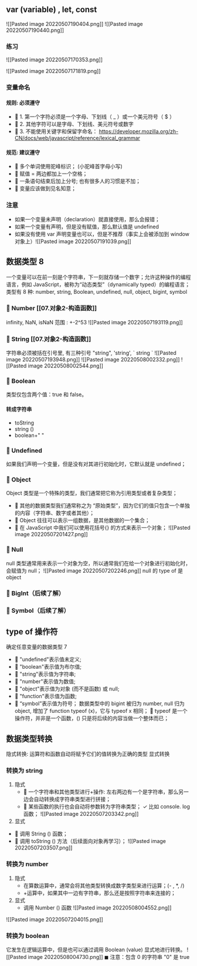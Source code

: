## var (variable) ,  let, const
![[Pasted image 20220507190404.png]]
![[Pasted image 20220507190440.png]]
### 练习
![[Pasted image 20220507170353.png]]

![[Pasted image 20220507171819.png]]
### 变量命名
#### 规则: 必须遵守
-  1. 第一个字符必须是一个字母、下划线（ _ ）或一个美元符号（ $ ） 
-  2. 其他字符可以是字母、下划线、美元符号或数字
-  3. 不能使用关键字和保留字命名：
https://developer.mozilla.org/zh-CN/docs/web/javascript/reference/lexical_grammar
#### 规范: 建议遵守 
-  多个单词使用驼峰标识； (小驼峰首字母小写)
-  赋值 = 两边都加上一个空格； 
-  一条语句结束后加上分号; 也有很多人的习惯是不加； 
-  变量应该做到见名知意；

### 注意
- 如果一个变量未声明（declaration）就直接使用，那么会报错；
- 如果一个变量有声明，但是没有赋值，那么默认值是 undefined
- 如果没有使用 var 声明变量也可以，但是不推荐（事实上会被添加到 window 对象上）![[Pasted image 20220507191039.png]]

## 数据类型 8
一个变量可以在前一刻是个字符串，下一刻就存储一个数字；允许这种操作的编程语言，例如 JavaScript，被称为“动态类型”（dynamically typed）的编程语言；
类型有 8 种:
number,  string, Boolean, undefined, null, object, bigint, symbol
###  Number   [[07.对象2-构造函数]]
infinity, NaN,  isNaN
范围 : +-2^53
![[Pasted image 20220507193119.png]]

###   String [[07.对象2-构造函数]]
字符串必须被括在引号里, 有三种引号 
"string", 'string',  \`  string  \`
![[Pasted image 20220507193948.png]]
![[Pasted image 20220508002332.png]]
![[Pasted image 20220508002544.png]]

###   Boolean 
类型仅包含两个值：true 和 false。
 #### 转成字符串
 - toString
 - string ()
 - boolean+" "

###    Undefined 
如果我们声明一个变量，但是没有对其进行初始化时，它默认就是 undefined；

###    Object 
Object 类型是一个特殊的类型，我们通常把它称为引用类型或者复杂类型；
-  其他的数据类型我们通常称之为 “原始类型”，因为它们的值只包含一个单独的内容（字符串、数字或者其他）； 
-  Object 往往可以表示一组数据，是其他数据的一个集合；
-  在 JavaScript 中我们可以使用花括号{} 的方式来表示一个对象；
![[Pasted image 20220507201427.png]]
###    Null 
null 类型通常用来表示一个对象为空，所以通常我们在给一个对象进行初始化时，会赋值为 null；
![[Pasted image 20220507202246.png]]
null 的 type of 是object
###    BigInt（后续了解） 
###    Symbol（后续了解）

## type of 操作符
确定任意变量的数据类型 7  
-  "undefined"表示值未定义; 
-  "boolean"表示值为布尔值; 
-  "string"表示值为字符串; 
-  "number"表示值为数值;
-  "object"表示值为对象 (而不是函数) 或 null; 
-  "function"表示值为函数; 
-  “symbol”表示值为符号；
数据类型中的 bigint 被归为 number, null 归为 object, 增加了 function
typeof (x)，它与 typeof x 相同； 
 typeof 是一个操作符，并非是一个函数，() 只是将后续的内容当做一个整体而已；

## 数据类型转换
隐式转换: 运算符和函数自动将赋予它们的值转换为正确的类型
显式转换
### 转换为 string
1. 隐式
	-   一个字符串和其他类型进行+操作: 
		左右两边有一个是字符串，那么另一边会自动转换成字符串类型进行拼接；
	-  某些函数的执行也会自动将参数转为字符串类型； 
		✓ 比如 console. log 函数；
![[Pasted image 20220507203342.png]]
2. 显式
-  调用 String () 函数； 
-  调用 toString () 方法（后续面向对象再学习）；
![[Pasted image 20220507203507.png]]

### 转换为 number
1. 隐式
	- 在算数运算中，通常会将其他类型转换成数字类型来进行运算；(- , *,  /)
	- +运算中，如果其中一边有字符串，那么还是按照字符串来连接的；
2. 显式
	- 调用 Number () 函数
![[Pasted image 20220508004552.png]]

![[Pasted image 20220507204015.png]]

### 转换为 boolean
它发生在逻辑运算中，但是也可以通过调用 Boolean (value) 显式地进行转换。
![[Pasted image 20220508004730.png]]
◼ 注意：包含 0 的字符串 "0" 是 true